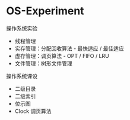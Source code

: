 # OS-Experiment
操作系统实验

- 线程管理
- 实存管理：分配回收算法 - 最快适应 / 最佳适应
- 虚存管理：调页算法 - OPT / FIFO / LRU
- 文件管理：树形文件管理

操作系统课设

- 二级目录
- 二级索引
- 位示图
- Clock 调页算法
